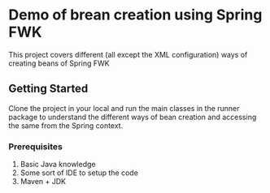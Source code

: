 # Demo of brean creation using Spring FWK

This project covers different (all except the XML configuration) ways of creating beans of Spring FWK

## Getting Started

Clone the project in your local and run the main classes in the runner package to understand the different ways of bean creation and accessing the same from the
Spring context.

### Prerequisites

1. Basic Java knowledge
2. Some sort of IDE to setup the code
3. Maven + JDK
